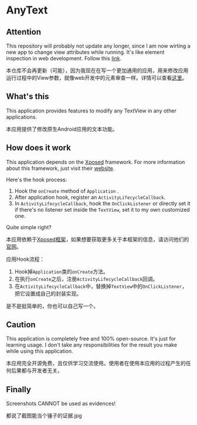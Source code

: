 # AnyText

## Attention

This repository will probably not update any longer, since I am now wirting a new app to change view attributes while running. It's like element inspection in web development. Follow this [link](https://github.com/gitofleonardo/AnyDebug).

本仓库不会再更新（可能），因为我现在在写一个更加通用的应用，用来修改应用运行过程中的View参数，就像web开发中的元素审查一样。详情可以查看[这里](https://github.com/gitofleonardo/AnyDebug)。

## What's this

This application provides features to modify any TextView in any other applications.

本应用提供了修改原生Android应用的文本功能。

## How does it work

This application depends on the [Xposed](https://github.com/rovo89/Xposed) framework. For more information about this framework, just visit their [website](https://api.xposed.info/).

Here's the hook process:

1. Hook the `onCreate` method of `Application` .
2. After application hook, register an `ActivityLifecycleCallback`.
3. In `ActivityLifecycleCallback`, hook the `OnClickListener` or directly set it if there's no listener set inside the `TextView`, set it to my own customized one.

Quite simple right?

本应用依赖于[Xposed框架](https://github.com/rovo89/Xposed)，如果想要获取更多关于本框架的信息，请访问他们的[官网](https://api.xposed.info/)。

应用Hook流程：

1. Hook掉`Application`类的`onCreate`方法。
2. 在执行`onCreate`之后，注册`ActivityLifecycleCallback`回调。
3. 在`ActivityLifecycleCallback`中，替换掉`TextView`中的`OnClickListener`，把它设置成自己的封装实现。

是不是挺简单的，你也可以自己写一个。

## Caution

This application is completely free and 100% open-source. It's just for learning usage. I don't take any responsibilities for the result you make while using this application.

本应用完全开源免费，且仅供学习交流使用。使用者在使用本应用的过程产生的任何后果都与开发者无关。

## Finally

Screenshots CANNOT be used as evidences!

都说了截图能当个锤子的证据.jpg
